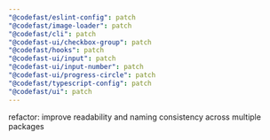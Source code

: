 ```yaml
---
"@codefast/eslint-config": patch
"@codefast/image-loader": patch
"@codefast/cli": patch
"@codefast-ui/checkbox-group": patch
"@codefast/hooks": patch
"@codefast-ui/input": patch
"@codefast-ui/input-number": patch
"@codefast-ui/progress-circle": patch
"@codefast/typescript-config": patch
"@codefast/ui": patch
---
```


refactor: improve readability and naming consistency across multiple packages
